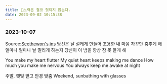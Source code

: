 ```yaml
---
title: 👋노력은 결코 헛되지 않는다.
date: 2023-09-02 10:15:38
---
```


### 2023-10-07
Source:[Seethewon's ins](https://www.instagram.com/p/CwxY2U-rg-D/)
당신은 날 설레게 만들어
조용한 내 마음 자꾸만 춤추게 해
얼마나 얼마나 날 떨리게 하는지
당신이 이 밤을 항상 잠 못 들게 해

You make my heart flutter
My quiet heart keeps making me dance
How much you make me nervous
You always keep me awake at night


주말, 햇빛 받고 안경 맞춤
Weekend, sunbathing with glasses